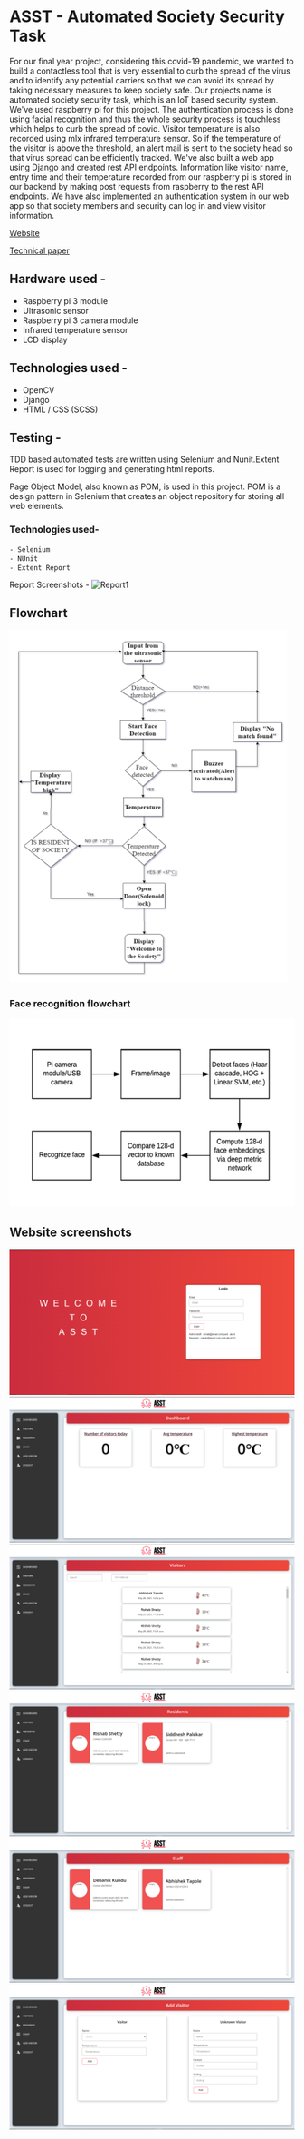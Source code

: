 # ASST - Automated Society Security Task

For our final year project, considering this covid-19 pandemic, we wanted to build a contactless tool that is very essential to curb the spread of the virus and to identify any potential carriers so that we can avoid its spread by taking necessary measures to keep society safe. Our projects name is automated society security task, which is an IoT based security system. We've used raspberry pi for this project. The authentication process is done using facial recognition and thus the whole security process is touchless which helps to curb the spread of covid. Visitor temperature is also recorded using mlx infrared temperature sensor. So if the temperature of the visitor is above the threshold,  an alert mail is sent to the society head so that virus spread can be efficiently tracked. We've also built a web app using Django and created rest API endpoints. Information like visitor name, entry time and their temperature recorded from our raspberry pi is stored in our backend by making post requests from raspberry to the rest API endpoints. We have also implemented an authentication system in our web app so that society members and security can log in and view visitor information.

[Website](https://asst-tech.herokuapp.com/login?next=/)

[Technical paper](https://github.com/ItsRish06/ASST/blob/main/ASST.pdf)


## Hardware used -

  - Raspberry pi 3 module
  - Ultrasonic sensor 
  - Raspberry pi 3 camera module
  - Infrared temperature sensor
  - LCD display

## Technologies used - 

  - OpenCV
  - Django  
  - HTML / CSS (SCSS)

## Testing -

TDD based automated tests are written using Selenium and Nunit.Extent Report is used for logging and generating html reports.

Page Object Model, also known as POM, is used in this project. POM is a design pattern in Selenium that creates an object repository for storing all web elements.

  ### Technologies used-
    - Selenium
    - NUnit
    - Extent Report
    
 Report Screenshots -
 ![Report1]()

## Flowchart

![flowchart](./project_imgs/Flowchart.png)


### Face recognition flowchart
![faceflow](./project_imgs/faceflow.png)

## Website screenshots
![1](./project_imgs/web1.png)
![2](./project_imgs/web2.png)
![3](./project_imgs/web3.png)
![4](./project_imgs/web4.png)
![5](./project_imgs/web5.png)
![7](./project_imgs/web7.png)







